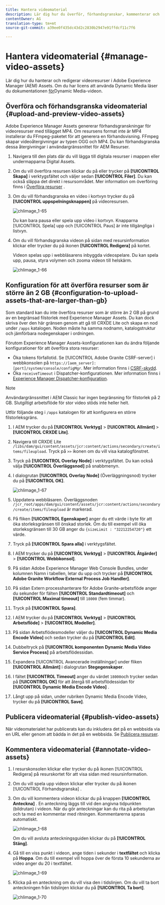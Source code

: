 ```yaml
---
title: Hantera videomaterial
description: Lär dig hur du överför, förhandsgranskar, kommenterar och publicerar videomaterial.
contentOwner: AG
translation-type: tm+mt
source-git-commit: a39ee0f435dc43d2c2830b2947e91ffdcf11c7f6

---
```



# Hantera videomaterial {#manage-video-assets}

Lär dig hur du hanterar och redigerar videoresurser i Adobe Experience Manager (AEM) Assets. Om du har licens att använda Dynamic Media läser du dokumentationen [för](/help/assets/video.md)Dynamic Media-videon.

## Överföra och förhandsgranska videomaterial {#upload-and-preview-video-assets}

Adobe Experience Manager Assets genererar förhandsgranskningar för videoresurser med tillägget MP4. Om resursens format inte är MP4 installerar du FFmpeg-paketet för att generera en förhandsvisning. FFmpeg skapar videoåtergivningar av typen OGG och MP4. Du kan förhandsgranska dessa återgivningar i användargränssnittet för AEM Resurser.

1. Navigera till den plats där du vill lägga till digitala resurser i mappen eller undermapparna Digital Assets.
1. Om du vill överföra resursen klickar du på eller trycker på **[!UICONTROL Skapa]** i verktygsfältet och väljer sedan **[!UICONTROL Filer]**. Du kan också släppa det direkt i resursområdet. Mer information om överföring finns i [Överföra resurser](managing-assets-touch-ui.md#uploading-assets) .
1. Om du vill förhandsgranska en video i kortvyn trycker du på **[!UICONTROL uppspelningsknappen]** på videoresursen.

   ![chlimage_1-65](assets/chlimage_1-201.png)

   Du kan bara pausa eller spela upp video i kortvyn. Knapparna [!UICONTROL Spela] upp och [!UICONTROL Paus] är inte tillgängliga i listvyn.

1. Om du vill förhandsgranska videon på sidan med resursinformation klickar eller trycker du på ikonen **[!UICONTROL Redigera]** på kortet.

   Videon spelas upp i webbläsarens inbyggda videospelare. Du kan spela upp, pausa, styra volymen och zooma videon till helskärm.

   ![chlimage_1-66](assets/chlimage_1-202.png)

## Konfiguration för att överföra resurser som är större än 2 GB {#configuration-to-upload-assets-that-are-larger-than-gb}

Som standard kan du inte överföra resurser som är större än 2 GB på grund av en begränsad filstorlek med Experience Manager Assets. Du kan dock skriva över den här gränsen genom att gå till CRXDE Lite och skapa en nod under `/apps` katalogen. Noden måste ha samma nodnamn, katalogstruktur och jämförbara nodegenskaper i ordningen.

Förutom Experience Manager Assets-konfigurationen kan du ändra följande konfigurationer för att överföra stora resurser:

* Öka tokens förfallotid. Se [!UICONTROL Adobe Granite CSRF-server] i webbkonsolen på `https://[aem_server]:[port]/system/console/configMgr`. Mer information finns i [CSRF-skydd](/help/sites-developing/csrf-protection.md).
* Öka `receiveTimeout` i Dispatcher-konfigurationen. Mer information finns i [Experience Manager Dispatcher-konfiguration](https://docs.adobe.com/content/help/en/experience-manager-dispatcher/using/configuring/dispatcher-configuration.html#renders-options).

>[!NOTE]
>
>Användargränssnittet i AEM Classic har ingen begränsning för filstorlek på 2 GB. Slutgiltigt arbetsflöde för stor video stöds inte heller helt.

Utför följande steg i `/apps` katalogen för att konfigurera en större filstorleksgräns.

1. I AEM trycker du på **[!UICONTROL Verktyg]** > **[!UICONTROL Allmänt]** > **[!UICONTROL CRXDE Lite]**.
1. Navigera till CRXDE Lite `/libs/dam/gui/content/assets/jcr:content/actions/secondary/create/items/fileupload`. Tryck på `>>` ikonen om du vill visa katalogfönstret.
1. Tryck på **[!UICONTROL Overlay Node]** i verktygsfältet. Du kan också välja **[!UICONTROL Överläggsnod]** på snabbmenyn.
1. I dialogrutan **[!UICONTROL Overlay Node]** (Överläggningsnod) trycker du på **[!UICONTROL OK]**.

   ![chlimage_1-67](assets/chlimage_1-203.png)

1. Uppdatera webbläsaren. Överläggsnoden `/jcr_root/apps/dam/gui/content/assets/jcr:content/actions/secondary/create/items/fileupload` är markerad.
1. På fliken **[!UICONTROL Egenskaper]** anger du ett värde i byte för att öka storleksgränsen till önskad storlek. Om du till exempel vill öka storleksgränsen till 30 GB anger du `{sizeLimit : "32212254720"}` ett värde.

1. Tryck på **[!UICONTROL Spara alla]** i verktygsfältet.
1. I AEM trycker du på **[!UICONTROL Verktyg]** > **[!UICONTROL Åtgärder]** > **[!UICONTROL Webbkonsol]**.
1. På sidan Adobe Experience Manager Web Console Bundles, under kolumnen Namn i tabellen, letar du upp och trycker på **[!UICONTROL Adobe Granite Workflow External Process Job Handler]**.
1. På sidan Extern processhanterare för Adobe Granite-arbetsflöde anger du sekunder för fälten **[!UICONTROL Standardtimeout]** och **[!UICONTROL Maximal timeout]** till `18000` (fem timmar).
1. Tryck på **[!UICONTROL Spara]**.
1. I AEM trycker du på **[!UICONTROL Verktyg]** > **[!UICONTROL Arbetsflöde]** > **[!UICONTROL Modeller]**.
1. På sidan Arbetsflödesmodeller väljer du **[!UICONTROL Dynamic Media Encode Video]** och sedan trycker du på **[!UICONTROL Edit]**.
1. Dubbeltryck på **[!UICONTROL komponenten Dynamic Media Video Service Process]** på arbetsflödessidan.
1. Expandera [!UICONTROL Avancerade inställningar] under fliken **[!UICONTROL Allmänt]** i dialogrutan **Stegegenskaper**.
1. I fältet **[!UICONTROL Timeout]** anger du värdet `18000`och trycker sedan på **[!UICONTROL OK]** för att återgå till arbetsflödessidan för **[!UICONTROL Dynamic Media Encode Video]** .
1. Långt upp på sidan, under rubriken Dynamic Media Encode Video, trycker du på **[!UICONTROL Save]**.

## Publicera videomaterial {#publish-video-assets}

När videomaterialet har publicerats kan du inkludera det på en webbsida via en URL eller genom att bädda in det på en webbsida. Se [Publicera resurser](/help/assets/publishing-dynamicmedia-assets.md).

## Kommentera videomaterial {#annotate-video-assets}

1. I resurskonsolen klickar eller trycker du på ikonen [!UICONTROL Redigera] på resurskortet för att visa sidan med resursinformation.
1. Om du vill spela upp videon klickar eller trycker du på ikonen [!UICONTROL Förhandsgranska] .
1. Om du vill kommentera videon klickar du på knappen **[!UICONTROL Anteckna]** . En anteckning läggs till vid den angivna tidpunkten (bildrutan) i videon. När du gör anteckningar kan du rita på arbetsytan och ta med en kommentar med ritningen. Kommentarerna sparas automatiskt.

   ![chlimage_1-68](assets/chlimage_1-204.png)

   Om du vill avsluta anteckningsguiden klickar du på **[!UICONTROL Stäng]**.

1. Gå till en viss punkt i videon, ange tiden i sekunder i **textfältet** och klicka på **Hoppa**. Om du till exempel vill hoppa över de första 10 sekunderna av video anger du 20 i textfältet.

   ![chlimage_1-69](assets/chlimage_1-205.png)

1. Klicka på en anteckning om du vill visa den i tidslinjen. Om du vill ta bort anteckningen från tidslinjen klickar du på **[!UICONTROL Ta bort]**.

   ![chlimage_1-70](assets/chlimage_1-206.png)
